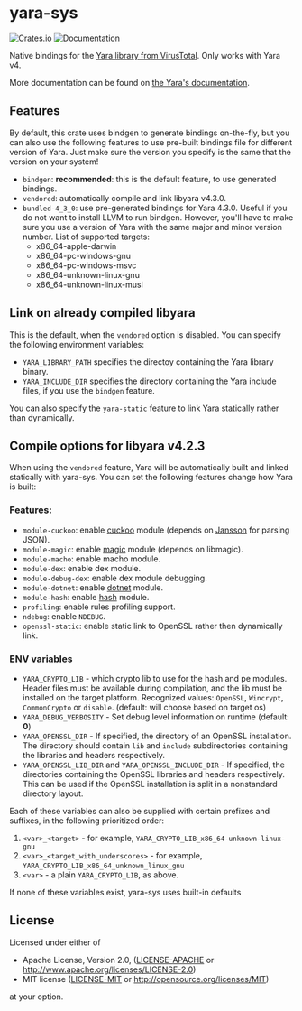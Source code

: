 # yara-sys

[![Crates.io](https://img.shields.io/crates/v/yara-sys.svg)](https://crates.io/crates/yara-sys)
[![Documentation](https://docs.rs/yara-sys/badge.svg)](https://docs.rs/yara-sys)

Native bindings for the [Yara library from VirusTotal](https://github.com/VirusTotal/yara).
Only works with Yara v4.

More documentation can be found on [the Yara's documentation](https://yara.readthedocs.io/en/stable/index.html).

## Features

By default, this crate uses bindgen to generate bindings on-the-fly, but you can
also use the following features to use pre-built bindings file for different
version of Yara. Just make sure the version you specify is the same that the
version on your system!

- `bindgen`: **recommended**: this is the default feature, to use generated bindings.
- `vendored`: automatically compile and link libyara v4.3.0.
- `bundled-4_3_0`: use pre-generated bindings for Yara 4.3.0. Useful if you do not
  want to install LLVM to run bindgen. However, you'll have to make sure you use
  a version of Yara with the same major and minor version number. List of supported targets:
  - x86_64-apple-darwin
  - x86_64-pc-windows-gnu
  - x86_64-pc-windows-msvc
  - x86_64-unknown-linux-gnu
  - x86_64-unknown-linux-musl

## Link on already compiled libyara

This is the default, when the `vendored` option is disabled.
You can specify the following environment variables:

- `YARA_LIBRARY_PATH` specifies the directoy containing the Yara library binary.
- `YARA_INCLUDE_DIR` specifies the directory containing the Yara include files,
  if you use the `bindgen` feature.

You can also specify the `yara-static` feature to link Yara statically
rather than dynamically.

## Compile options for libyara v4.2.3

When using the `vendored` feature, Yara will be automatically built and linked
statically with yara-sys.
You can set the following features change how Yara is built:

### Features:
- `module-cuckoo`: enable [cuckoo](https://yara.readthedocs.io/en/stable/modules/cuckoo.html) module (depends on [Jansson](https://digip.org/jansson/) for parsing JSON).
- `module-magic`: enable [magic](https://yara.readthedocs.io/en/stable/modules/magic.html) module (depends on libmagic).
- `module-macho`: enable macho module.
- `module-dex`: enable dex module.
- `module-debug-dex`: enable dex module debugging.
- `module-dotnet`: enable [dotnet](https://yara.readthedocs.io/en/stable/modules/dotnet.html) module.
- `module-hash`: enable [hash](https://yara.readthedocs.io/en/stable/modules/hash.html) module.
- `profiling`: enable rules profiling support.
- `ndebug`: enable `NDEBUG`.
- `openssl-static`: enable static link to OpenSSL rather then dynamically link.

### ENV variables 
- `YARA_CRYPTO_LIB` - which crypto lib to use for the hash and pe modules. Header files must be available during compilation, and the lib must be installed on the target platform. Recognized values: `OpenSSL`, `Wincrypt`, `CommonCrypto` or `disable`. (default: will choose based on target os)
- `YARA_DEBUG_VERBOSITY` - Set debug level information on runtime (default: **0**)
- `YARA_OPENSSL_DIR` - If specified, the directory of an OpenSSL installation. The directory should contain `lib` and `include` subdirectories containing the libraries and headers respectively.
- `YARA_OPENSSL_LIB_DIR` and `YARA_OPENSSL_INCLUDE_DIR` - If specified, the directories containing the OpenSSL libraries and headers respectively. This can be used if the OpenSSL installation is split in a nonstandard directory layout.

Each of these variables can also be supplied with certain prefixes and suffixes,
in the following prioritized order:

1. `<var>_<target>` - for example, `YARA_CRYPTO_LIB_x86_64-unknown-linux-gnu`
2. `<var>_<target_with_underscores>` - for example, `YARA_CRYPTO_LIB_x86_64_unknown_linux_gnu`
3. `<var>` - a plain `YARA_CRYPTO_LIB`, as above.

If none of these variables exist, yara-sys uses built-in defaults

## License

Licensed under either of

 * Apache License, Version 2.0, ([LICENSE-APACHE](LICENSE-APACHE) or http://www.apache.org/licenses/LICENSE-2.0)
 * MIT license ([LICENSE-MIT](LICENSE-MIT) or http://opensource.org/licenses/MIT)

at your option.
